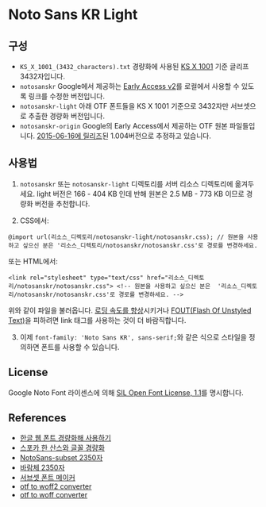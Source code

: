 # Noto Sans KR Light

## 구성

 - `KS_X_1001_(3432_characters).txt` 경량화에 사용된 [KS X 1001](https://ko.wikipedia.org/wiki/KS_X_1001) 기준 글리프 3432자입니다.
 - `notosanskr` Google에서 제공하는 [Early Access v2](https://fonts.google.com/earlyaccess#Noto+Sans+KR)를 로컬에서 사용할 수 있도록 링크를 수정한 버전입니다.
 - `notosanskr-light` 아래 OTF 폰트들을 KS X 1001 기준으로 3432자만 서브셋으로 추출한 경량화 버전입니다.
 - `notosanskr-origin` Google의 Early Access에서 제공하는 OTF 원본 파일들입니다. [2015-06-16에 릴리즈](http://www.google.com/get/noto/updates/)된 1.004버전으로 추정하고 있습니다.

## 사용법

1. `notosanskr` 또는 `notosanskr-light` 디렉토리를 서버 리소스 디렉토리에 옮겨두세요.
light 버전은 166 - 404 KB 인데 반해 원본은 2.5 MB - 773 KB 이므로 경량화 버전을 추천합니다.

2. CSS에서:
```
@import url(리소스_디렉토리/notosanskr-light/notosanskr.css); // 원본을 사용하고 싶으신 분은 '리소스_디렉토리/notosanskr/notosanskr.css'로 경로를 변경하세요.
```

또는 HTML에서:
```
<link rel="stylesheet" type="text/css" href="리소스_디렉토리/notosanskr/notosanskr.css"> <!-- 원본을 사용하고 싶으신 분은  '리소스_디렉토리/notosanskr/notosanskr.css'로 경로를 변경하세요. -->
```

위와 같이 파일을 불러옵니다. [로딩 속도를 향상](http://www.stevesouders.com/blog/2009/04/09/dont-use-import/)시키거나 [FOUT(Flash Of Unstyled Text)](https://www.paulirish.com/2009/fighting-the-font-face-fout/)을 피하려면 link 태그를 사용하는 것이 더 바람직합니다.

3. 이제 `font-family: 'Noto Sans KR', sans-serif;`와 같은 식으로 스타일을 정의하면 폰트를 사용할 수 있습니다.

## License

Google Noto Font 라이센스에 의해 [SIL Open Font License, 1.1](http://fonts.gstatic.com/ea/notosanskr/v2/OFL.txt)를 명시합니다.

## References

 - [한글 웹 폰트 경량화해 사용하기](http://coderifleman.tumblr.com/post/111825720099/%ED%95%9C%EA%B8%80-%EC%9B%B9-%ED%8F%B0%ED%8A%B8-%EA%B2%BD%EB%9F%89%ED%99%94%ED%95%B4-%EC%82%AC%EC%9A%A9%ED%95%98%EA%B8%B0)
 - [스포카 한 산스와 글꼴 경량화](https://spoqa.github.io/2015/10/14/making-spoqa-han-sans.html)
 - [NotoSans-subset 2350자](https://raw.githubusercontent.com/UYEONG/NotoSans-subset/master/korean2350.txt)
 - [바람체 2350자](https://tumblbug.com/eyongje)
 - [서브셋 폰트 메이커](http://opentype.jp/subsetfontmk.htm)
 - [otf to woff2 converter](https://everythingfonts.com/otf-to-woff2)
 - [otf to woff converter](https://everythingfonts.com/otf-to-woff)
